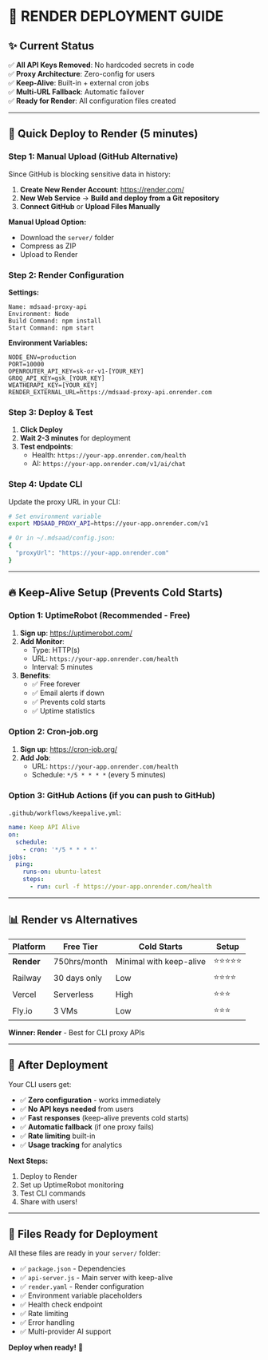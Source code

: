 # 🚀 **RENDER DEPLOYMENT GUIDE**

## ✨ **Current Status**
✅ **All API Keys Removed**: No hardcoded secrets in code  
✅ **Proxy Architecture**: Zero-config for users  
✅ **Keep-Alive**: Built-in + external cron jobs  
✅ **Multi-URL Fallback**: Automatic failover  
✅ **Ready for Render**: All configuration files created  

---

## 🎯 **Quick Deploy to Render (5 minutes)**

### **Step 1: Manual Upload (GitHub Alternative)**

Since GitHub is blocking sensitive data in history:

1. **Create New Render Account**: https://render.com/
2. **New Web Service** → **Build and deploy from a Git repository**
3. **Connect GitHub** or **Upload Files Manually**

**Manual Upload Option:**
- Download the `server/` folder
- Compress as ZIP
- Upload to Render

### **Step 2: Render Configuration**

**Settings:**
```
Name: mdsaad-proxy-api
Environment: Node
Build Command: npm install
Start Command: npm start
```

**Environment Variables:**
```
NODE_ENV=production
PORT=10000
OPENROUTER_API_KEY=sk-or-v1-[YOUR_KEY]
GROQ_API_KEY=gsk_[YOUR_KEY] 
WEATHERAPI_KEY=[YOUR_KEY]
RENDER_EXTERNAL_URL=https://mdsaad-proxy-api.onrender.com
```

### **Step 3: Deploy & Test**

1. **Click Deploy**
2. **Wait 2-3 minutes** for deployment
3. **Test endpoints**:
   - Health: `https://your-app.onrender.com/health`
   - AI: `https://your-app.onrender.com/v1/ai/chat`

### **Step 4: Update CLI**

Update the proxy URL in your CLI:
```bash
# Set environment variable
export MDSAAD_PROXY_API=https://your-app.onrender.com/v1

# Or in ~/.mdsaad/config.json:
{
  "proxyUrl": "https://your-app.onrender.com"
}
```

---

## 🔥 **Keep-Alive Setup (Prevents Cold Starts)**

### **Option 1: UptimeRobot (Recommended - Free)**

1. **Sign up**: https://uptimerobot.com/
2. **Add Monitor**:
   - Type: HTTP(s)
   - URL: `https://your-app.onrender.com/health`
   - Interval: 5 minutes
3. **Benefits**: 
   - ✅ Free forever
   - ✅ Email alerts if down
   - ✅ Prevents cold starts
   - ✅ Uptime statistics

### **Option 2: Cron-job.org**

1. **Sign up**: https://cron-job.org/
2. **Add Job**:
   - URL: `https://your-app.onrender.com/health`
   - Schedule: `*/5 * * * *` (every 5 minutes)

### **Option 3: GitHub Actions** (if you can push to GitHub)

`.github/workflows/keepalive.yml`:
```yaml
name: Keep API Alive
on:
  schedule:
    - cron: '*/5 * * * *'
jobs:
  ping:
    runs-on: ubuntu-latest
    steps:
      - run: curl -f https://your-app.onrender.com/health
```

---

## 📊 **Render vs Alternatives**

| Platform | Free Tier | Cold Starts | Setup |
|----------|-----------|-------------|-------|
| **Render** | 750hrs/month | Minimal with keep-alive | ⭐⭐⭐⭐⭐ |
| Railway | 30 days only | Low | ⭐⭐⭐⭐ |
| Vercel | Serverless | High | ⭐⭐⭐ |
| Fly.io | 3 VMs | Low | ⭐⭐⭐ |

**Winner: Render** - Best for CLI proxy APIs

---

## 🎉 **After Deployment**

Your CLI users get:
- ✅ **Zero configuration** - works immediately
- ✅ **No API keys needed** from users
- ✅ **Fast responses** (keep-alive prevents cold starts)
- ✅ **Automatic fallback** (if one proxy fails)
- ✅ **Rate limiting** built-in
- ✅ **Usage tracking** for analytics

**Next Steps:**
1. Deploy to Render
2. Set up UptimeRobot monitoring
3. Test CLI commands
4. Share with users!

---

## 🔧 **Files Ready for Deployment**

All these files are ready in your `server/` folder:
- ✅ `package.json` - Dependencies
- ✅ `api-server.js` - Main server with keep-alive
- ✅ `render.yaml` - Render configuration
- ✅ Environment variable placeholders
- ✅ Health check endpoint
- ✅ Rate limiting
- ✅ Error handling
- ✅ Multi-provider AI support

**Deploy when ready!** 🚀